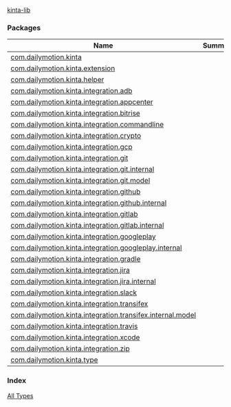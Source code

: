 [kinta-lib](./index.md)

### Packages

| Name | Summary |
|---|---|
| [com.dailymotion.kinta](com.dailymotion.kinta/index.md) |  |
| [com.dailymotion.kinta.extension](com.dailymotion.kinta.extension/index.md) |  |
| [com.dailymotion.kinta.helper](com.dailymotion.kinta.helper/index.md) |  |
| [com.dailymotion.kinta.integration.adb](com.dailymotion.kinta.integration.adb/index.md) |  |
| [com.dailymotion.kinta.integration.appcenter](com.dailymotion.kinta.integration.appcenter/index.md) |  |
| [com.dailymotion.kinta.integration.bitrise](com.dailymotion.kinta.integration.bitrise/index.md) |  |
| [com.dailymotion.kinta.integration.commandline](com.dailymotion.kinta.integration.commandline/index.md) |  |
| [com.dailymotion.kinta.integration.crypto](com.dailymotion.kinta.integration.crypto/index.md) |  |
| [com.dailymotion.kinta.integration.gcp](com.dailymotion.kinta.integration.gcp/index.md) |  |
| [com.dailymotion.kinta.integration.git](com.dailymotion.kinta.integration.git/index.md) |  |
| [com.dailymotion.kinta.integration.git.internal](com.dailymotion.kinta.integration.git.internal/index.md) |  |
| [com.dailymotion.kinta.integration.git.model](com.dailymotion.kinta.integration.git.model/index.md) |  |
| [com.dailymotion.kinta.integration.github](com.dailymotion.kinta.integration.github/index.md) |  |
| [com.dailymotion.kinta.integration.github.internal](com.dailymotion.kinta.integration.github.internal/index.md) |  |
| [com.dailymotion.kinta.integration.gitlab](com.dailymotion.kinta.integration.gitlab/index.md) |  |
| [com.dailymotion.kinta.integration.gitlab.internal](com.dailymotion.kinta.integration.gitlab.internal/index.md) |  |
| [com.dailymotion.kinta.integration.googleplay](com.dailymotion.kinta.integration.googleplay/index.md) |  |
| [com.dailymotion.kinta.integration.googleplay.internal](com.dailymotion.kinta.integration.googleplay.internal/index.md) |  |
| [com.dailymotion.kinta.integration.gradle](com.dailymotion.kinta.integration.gradle/index.md) |  |
| [com.dailymotion.kinta.integration.jira](com.dailymotion.kinta.integration.jira/index.md) |  |
| [com.dailymotion.kinta.integration.jira.internal](com.dailymotion.kinta.integration.jira.internal/index.md) |  |
| [com.dailymotion.kinta.integration.slack](com.dailymotion.kinta.integration.slack/index.md) |  |
| [com.dailymotion.kinta.integration.transifex](com.dailymotion.kinta.integration.transifex/index.md) |  |
| [com.dailymotion.kinta.integration.transifex.internal.model](com.dailymotion.kinta.integration.transifex.internal.model/index.md) |  |
| [com.dailymotion.kinta.integration.travis](com.dailymotion.kinta.integration.travis/index.md) |  |
| [com.dailymotion.kinta.integration.xcode](com.dailymotion.kinta.integration.xcode/index.md) |  |
| [com.dailymotion.kinta.integration.zip](com.dailymotion.kinta.integration.zip/index.md) |  |
| [com.dailymotion.kinta.type](com.dailymotion.kinta.type/index.md) |  |

### Index

[All Types](alltypes/index.md)